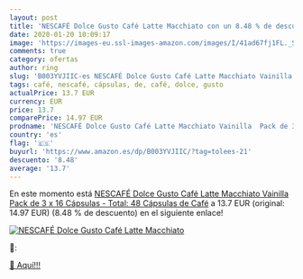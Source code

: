 ```yaml
---
layout: post
title: 'NESCAFÉ Dolce Gusto Café Latte Macchiato con un 8.48 % de descuento'
date: 2020-01-20 10:09:17
image: 'https://images-eu.ssl-images-amazon.com/images/I/41ad67fj1FL._SL200_.jpg'
comments: true
category: ofertas
author: ring
slug: 'B003YVJIIC-es NESCAFÉ Dolce Gusto Café Latte Macchiato Vainilla Pack de...'
tags: café, nescafé, cápsulas, de, café, dolce, gusto
actualPrice: 13.7 EUR
currency: EUR
price: 13.7
comparePrice: 14.97 EUR
prodname: 'NESCAFÉ Dolce Gusto Café Latte Macchiato Vainilla  Pack de 3 x 16 Cápsulas - Total: 48 Cápsulas de Café'
country: 'es'
flag: '🇪🇸'
buyurl: 'https://www.amazon.es/dp/B003YVJIIC/?tag=tolees-21'
descuento: '8.48'
average: '13.7'
---
```


En este momento está [NESCAFÉ Dolce Gusto Café Latte Macchiato Vainilla  Pack de 3 x 16 Cápsulas - Total: 48 Cápsulas de Café](https://www.amazon.es/dp/B003YVJIIC/?tag=tolees-21) a 13.7 EUR (original: 14.97 EUR) (8.48 %  de descuento) en el siguiente enlace!

[![NESCAFÉ Dolce Gusto Café Latte Macchiato](https://images-eu.ssl-images-amazon.com/images/I/41ad67fj1FL._SL200_.jpg)](https://www.amazon.es/dp/B003YVJIIC/?tag=tolees-21)

🔎:


[🛒 Aquí!!!](https://www.amazon.es/dp/B003YVJIIC/?tag=tolees-21)
